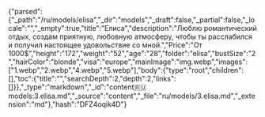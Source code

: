 {"parsed":{"_path":"/ru/models/elisa","_dir":"models","_draft":false,"_partial":false,"_locale":"","_empty":true,"title":"Елиса","description":"Люблю романтический отдых, создам приятную, любовную атмосферу, чтобы ты расслабился и получил настоящее удовольствие со мной.","Price":"От 1000$","height":"172","weight":"52","age":"28","folder":"elisa","bustSize":"2","hairColor":"blonde","visa":"europe","mainImage":"img.webp","images":["1.webp","2.webp","4.webp","5.webp"],"body":{"type":"root","children":[],"toc":{"title":"","searchDepth":2,"depth":2,"links":[]}},"_type":"markdown","_id":"content:ru:models:3.elisa.md","_source":"content","_file":"ru/models/3.elisa.md","_extension":"md"},"hash":"DFZ4oqik4D"}